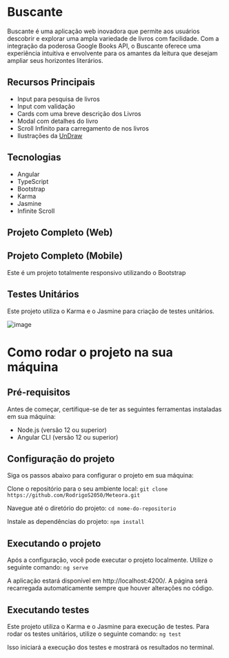 # Buscante

Buscante é uma aplicação web inovadora que permite aos usuários descobrir e explorar uma ampla variedade de livros com facilidade. Com a integração da poderosa Google Books API, o Buscante oferece uma experiência intuitiva e envolvente para os amantes da leitura que desejam ampliar seus horizontes literários.

## Recursos Principais

- Input para pesquisa de livros
- Input com validação
- Cards com uma breve descrição dos Livros
- Modal com detalhes do livro
- Scroll Infinito para carregamento de nos livros
- Ilustrações da [UnDraw](https://undraw.co/illustrations)

## Tecnologias
- Angular
- TypeScript
- Bootstrap
- Karma
- Jasmine
- Infinite Scroll

## Projeto Completo (Web)



## Projeto Completo (Mobile)
Este é um projeto totalmente responsivo utilizando o Bootstrap



## Testes Unitários
Este projeto utiliza o Karma e o Jasmine para criação de testes unitários.

![image](https://github.com/RodrigoS2050/Buscante/assets/97991094/800a84ce-49a8-4471-98f2-ce47826fdf09)

# Como rodar o projeto na sua máquina

## Pré-requisitos
Antes de começar, certifique-se de ter as seguintes ferramentas instaladas em sua máquina:

- Node.js (versão 12 ou superior)
- Angular CLI (versão 12 ou superior)

## Configuração do projeto
Siga os passos abaixo para configurar o projeto em sua máquina:

Clone o repositório para o seu ambiente local:
`git clone https://github.com/RodrigoS2050/Meteora.git`

Navegue até o diretório do projeto:
`cd nome-do-repositorio`

Instale as dependências do projeto:
`npm install`

## Executando o projeto
Após a configuração, você pode executar o projeto localmente. Utilize o seguinte comando:
`ng serve`

A aplicação estará disponível em http://localhost:4200/. A página será recarregada automaticamente sempre que houver alterações no código.

## Executando testes
Este projeto utiliza o Karma e o Jasmine para execução de testes. Para rodar os testes unitários, utilize o seguinte comando:
`ng test`

Isso iniciará a execução dos testes e mostrará os resultados no terminal.

